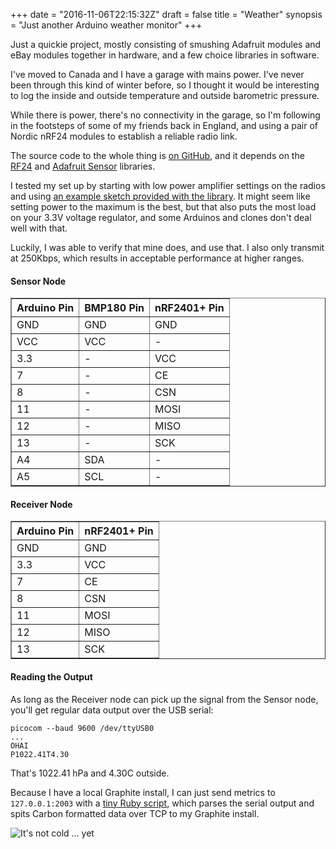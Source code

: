 +++
date = "2016-11-06T22:15:32Z"
draft = false
title = "Weather"
synopsis = "Just another Arduino weather monitor"
+++

Just a quickie project, mostly consisting of smushing Adafruit modules and eBay
modules together in hardware, and a few choice libraries in software.

I've moved to Canada and I have a garage with mains power. I've never been
through this kind of winter before, so I thought it would be interesting to log
the inside and outside temperature and outside barometric pressure.

While there is power,
there's no connectivity in the garage, so I'm following in the footsteps of
some of my friends back in England, and using a pair of Nordic nRF24 modules to
establish a reliable radio link.

The source code to the whole thing is [on GitHub](https://github.com/insom/weather), and it depends on the [RF24][] and [Adafruit Sensor][af] libraries.

[RF24]: https://github.com/tmrh20/RF24/
[af]: https://github.com/adafruit/Adafruit_BMP085_Unified

I tested my set up by starting with low power amplifier settings on the radios
and using [an example sketch provided with the library][sk]. It might seem like
setting power to the maximum is the best, but that also puts the most load on
your 3.3V voltage regulator, and some Arduinos and clones don't deal well with
that.

Luckily, I was able to verify that mine does, and use that. I also only
transmit at 250Kbps, which results in acceptable performance at higher ranges.

[sk]: http://tmrh20.github.io/RF24/GettingStarted_8ino-example.html

#### Sensor Node

<table border="1" cellpadding="5">
<tr><th>Arduino Pin</th><th>BMP180 Pin</th><th>nRF2401+ Pin</th></tr>
<tr><td>GND</td><td>GND</td><td>GND</td></tr>
<tr><td>VCC</td><td>VCC</td><td>-</td></tr>
<tr><td>3.3</td><td>-</td><td>VCC</td></tr>
<tr><td>7</td><td>-</td><td>CE</td></tr>
<tr><td>8</td><td>-</td><td>CSN</td></tr>
<tr><td>11</td><td>-</td><td>MOSI</td></tr>
<tr><td>12</td><td>-</td><td>MISO</td></tr>
<tr><td>13</td><td>-</td><td>SCK</td></tr>
<tr><td>A4</td><td>SDA</td><td>-</td></tr>
<tr><td>A5</td><td>SCL</td><td>-</td></tr>
</table>

#### Receiver Node

<table border="1" cellpadding="5">
<tr><th>Arduino Pin</th><th>nRF2401+ Pin</th></tr>
<tr><td>GND</td><td>GND</td></tr>
<tr><td>3.3</td><td>VCC</td></tr>
<tr><td>7</td><td>CE</td></tr>
<tr><td>8</td><td>CSN</td></tr>
<tr><td>11</td><td>MOSI</td></tr>
<tr><td>12</td><td>MISO</td></tr>
<tr><td>13</td><td>SCK</td></tr>
</table>

#### Reading the Output

As long as the Receiver node can pick up the signal from the Sensor node, you'll get regular data output over the USB serial:

    picocom --baud 9600 /dev/ttyUSB0
    ...
    OHAI
    P1022.41T4.30

That's 1022.41 hPa and 4.30C outside.

Because I have a local Graphite install, I can just send metrics to
`127.0.0.1:2003` with a [tiny Ruby script][trs], which parses the serial output
and spits Carbon formatted data over TCP to my Graphite install.

![It's not cold ... yet](https://insm.cf/_/temperature.png)

[trs]: https://github.com/insom/weather/blob/master/agent.rb
